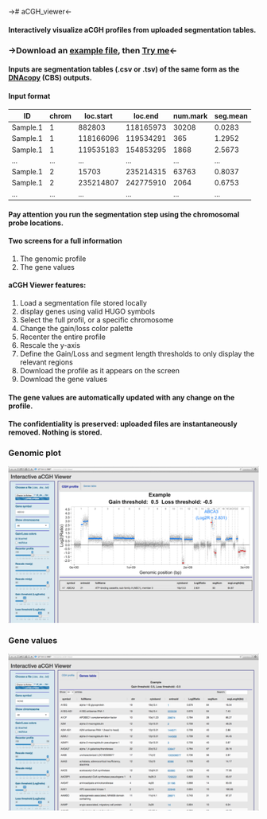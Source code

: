 -># aCGH_viewer<-

#### Interactively visualize aCGH profiles from uploaded segmentation tables.

### ->Download an [example file](https://github.com/fredcommo/aCGH_viewer/tree/master/example), then [Try me](https://fredcommo.shinyapps.io/aCGH_viewer)<-

#### Inputs are segmentation tables (.csv or .tsv) of the same form as the [DNAcopy](http://www.bioconductor.org/packages/release/bioc/vignettes/DNAcopy/inst/doc/DNAcopy.pdf) (CBS) outputs.

#### Input format

| ID | chrom | loc.start | loc.end | num.mark | seg.mean |
|----|-------|-----------|---------|----------|----------|
| Sample.1 | 1 | 882803 | 118165973 | 30208 | 0.0283 |
| Sample.1 | 1 | 118166096 | 119534291 | 365 | 1.2952 |
| Sample.1 | 1 | 119535183 | 154853295 | 1868 | 2.5673 |
| ... | ... | ... | ... | ... | ... |
| Sample.1 | 2 | 15703 | 235214315 | 63763 | 0.8037 |
| Sample.1 | 2 | 235214807 | 242775910 | 2064 | 0.6753 |
| ... | ... | ... | ... | ... | ... |

#### Pay attention you run the segmentation step using the chromosomal probe locations.

#### Two screens for a full information
1. The genomic profile
2. The gene values

#### aCGH Viewer features:
1. Load a segmentation file stored locally
2. display genes using valid HUGO symbols
3. Select the full profil, or a specific chromosome
4. Change the gain/loss color palette
5. Recenter the entire profile
6. Rescale the y-axis
7. Define the Gain/Loss and segment length thresholds to only display the relevant regions
8. Download the profile as it appears on the screen
9. Download the gene values

#### The gene values are automatically updated with any change on the profile.

#### The confidentiality is preserved: uploaded files are instantaneously removed. Nothing is stored.

### Genomic plot
![alt tag](https://github.com/fredcommo/aCGH_viewer/blob/master/screenshots/screen1.png)

### Gene values
![alt tag](https://github.com/fredcommo/aCGH_viewer/blob/master/screenshots/screen2.png)

